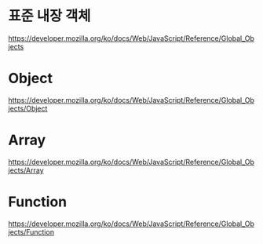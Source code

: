 


# 표준 내장 객체
https://developer.mozilla.org/ko/docs/Web/JavaScript/Reference/Global_Objects

# Object
https://developer.mozilla.org/ko/docs/Web/JavaScript/Reference/Global_Objects/Object

# Array
https://developer.mozilla.org/ko/docs/Web/JavaScript/Reference/Global_Objects/Array

# Function 
https://developer.mozilla.org/ko/docs/Web/JavaScript/Reference/Global_Objects/Function